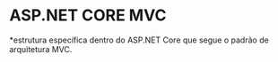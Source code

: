 # ASP.NET CORE MVC
*estrutura específica dentro do ASP.NET Core que segue o padrão de arquitetura MVC.
